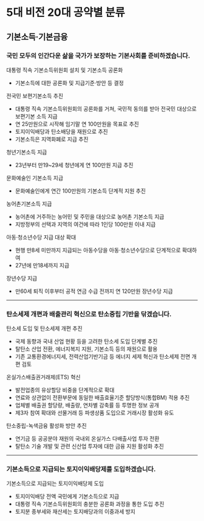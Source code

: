 # 5대 비전 20대 공약별 분류

## 기본소득·기본금융

### 국민 모두의 인간다운 삶을  국가가 보장하는 기본사회를 준비하겠습니다.

대통령 직속 기본소득위원회 설치 및 기본소득 공론화
- 기본소득에 대한 공론화 및 지급기준·방안 등 결정

전국민 보편기본소득 추진
- 대통령 직속 기본소득위원회의 공론화를 거쳐, 국민적 동의를 받아 전국민 대상으로 보편기본 소득 지급 
- 연 25만원으로 시작해 임기말 연 100만원을 목표로 추진
- 토지이익배당과 탄소배당을 재원으로 추진
- 기본소득은 지역화폐로 지급 추진

청년기본소득 지급
- 23년부터 만19~29세 청년에게 연 100만원 지급 추진

문화예술인 기본소득 지급
- 문화예술인에게 연간 100만원의 기본소득 단계적 지원 추진

농어촌기본소득 지급
- 농어촌에 거주하는 농어민 및 주민을 대상으로 농어촌 기본소득 지급 
- 지방정부의 선택과 지역의 여건에 따라 1인당 100만원 이내 지급

아동·청소년수당 지급 대상 확대
- 현행 만8세 미만까지 지급되는 아동수당을 아동·청소년수당으로 단계적으로 확대하여 
- 27년에 만18세까지 지급

장년수당 지급
- 만60세 퇴직 이후부터 공적 연금 수급 전까지 연 120만원 장년수당 지급

---

### 탄소세제 개편과 배출관리 혁신으로 탄소중립 기반을 닦겠습니다.

탄소세 도입 및 탄소세제 개편 추진
- 국제 동향과 국내 산업 현황 등을 고려한 탄소세 도입 단계별 추진
- 탈탄소 산업 전환, 에너지복지 지원, 기본소득 등의 재원으로 활용
- 기존 교통환경에너지세, 전력산업기반기금 등 에너지 세제 혁신과 탄소세제 전면 개편 검토

온실가스배출권거래제(ETS) 혁신
- 발전업종의 유상할당 비중을 단계적으로 확대
- 연료와 상관없이 전환부문에 동일한 배출효율기준 할당방식(통합BM) 적용 추진
- 업체별 배출권 할당량, 배출량, 연차별 감축률 등 투명한 정보 공개
- 제3자 참여 확대와 선물거래 등 파생상품 도입으로 거래시장 활성화 유도

탄소중립-녹색금융 활성화 방안 추진
- 연기금 등 공공분야 재원의 국내외 온실가스 다배출사업 투자 전환
- 탈탄소 기술 개발 및 관련 신산업 투자에 대한 금융 지원 활성화 추진

---

### 기본소득으로 지급되는 토지이익배당제를 도입하겠습니다.

기본소득으로 지급되는 토지이익배당제 도입
- 토지이익배당 전액 국민에게 기본소득으로 지급
- 대통령 직속 기본소득위원회의 충분한 공론화 과정을 통한 도입 추진
- 토지분 종부세와 재산세는 토지배당과의 이중과세 방지

